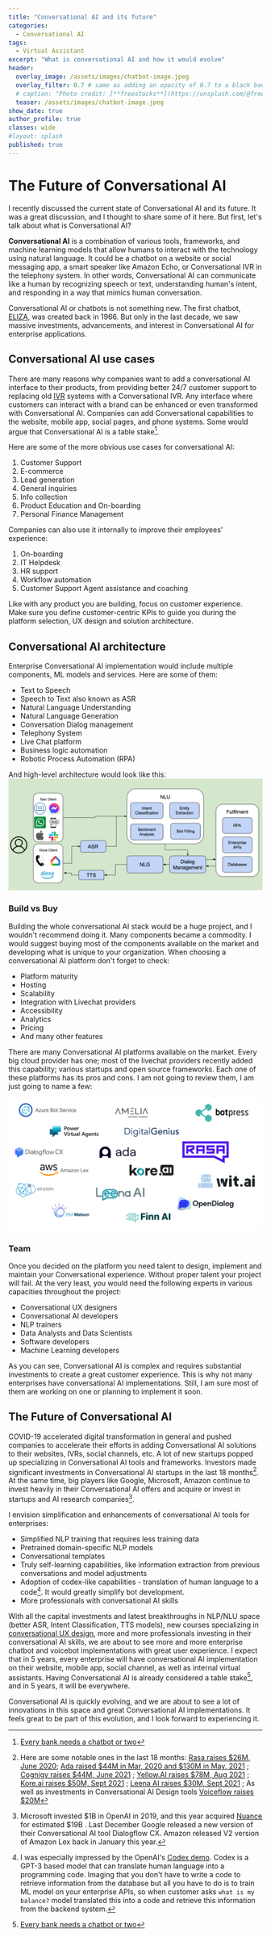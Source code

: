 ```yaml
---
title: "Conversational AI and its future"
categories:
  - Conversational AI
tags:
  - Virtual Assistant
excerpt: "What is conversational AI and how it would evolve"
header:
  overlay_image: /assets/images/chatbot-image.jpeg
  overlay_filter: 0.7 # same as adding an opacity of 0.7 to a black background
  # caption: "Photo credit: [**freestocks**](https://unsplash.com/@freestocks?utm_source=unsplash&utm_medium=referral&utm_content=creditCopyText) on [Unsplash](https://unsplash.com/s/photos/phone-conversation?utm_source=unsplash&utm_medium=referral&utm_content=creditCopyTex)"
  teaser: /assets/images/chatbot-image.jpeg
show_date: true
author_profile: true
classes: wide
#layout: splash
published: true
---
```


# The Future of Conversational AI

I recently discussed the current state of Conversational AI and its future. It was a great discussion, and I thought to share some of it here. But first, let's talk about what is Conversational AI? 

**Conversational AI** is a combination of various tools, frameworks, and machine learning models that allow humans to interact with the technology using natural language. It could be a chatbot on a website or social messaging app, a smart speaker like Amazon Echo, or Conversational IVR in the telephony system. In other words, Conversational AI can communicate like a human by recognizing speech or text, understanding human's intent,  and responding in a way that mimics human conversation.

Conversational AI or chatbots is not something new. The first chatbot, [ELIZA](https://en.wikipedia.org/wiki/ELIZA), was created back in 1966. But only in the last decade, we saw massive investments, advancements, and interest in Conversational AI for enterprise applications.

## Conversational AI use cases

There are many reasons why companies want to add a conversational AI interface to their products, from providing better 24/7 customer support to replacing old [IVR](https://en.wikipedia.org/wiki/Interactive_voice_response) systems with a Conversational IVR. Any interface where customers can interact with a brand can be enhanced or even transformed with Conversational AI. Companies can add Conversational capabilities to the website, mobile app, social pages, and phone systems. Some would argue that Conversational AI is a table stake[^tablestake].

Here are some of the more obvious use cases for conversational AI:

1. Customer Support
2. E-commerce
3. Lead generation
4. General inquiries
5. Info collection
6. Product Education and On-boarding 
7. Personal Finance Management

Companies can also use it internally to improve their employees' experience:

1. On-boarding
2. IT Helpdesk
3. HR support
4. Workflow automation
5. Customer Support Agent assistance and coaching

Like with any product you are building, focus on customer experience. Make sure you define customer-centric KPIs to guide you during the platform selection, UX design and solution architecture. 

## Conversational AI architecture

Enterprise Conversational AI implementation would include multiple components, ML models and services. Here are some of them: 

- Text to Speech
- Speech to Text also known as ASR
- Natural Language Understanding 
- Natural Language Generation
- Conversation Dialog management 
- Telephony System
- Live Chat platform
- Business logic automation
- Robotic Process Automation (RPA)

And high-level architecture would look like this:
![Conversational AI Architecture](/assets/images/conv_ai_architecture.png)



### Build vs Buy

Building the whole conversational AI stack would be a huge project, and I wouldn't recommend doing it. Many components became a commodity. I would suggest buying most of the components available on the market and developing what is unique to your organization. When choosing a conversational AI platform don't forget to check:  
- Platform maturity 
- Hosting 
- Scalability 
- Integration with Livechat providers 
- Accessibility 
- Analytics
- Pricing
- And many other features 

There are many Conversational AI platforms available on the market. Every big cloud provider has one; most of the livechat providers recently added this capability; various startups and open source frameworks. Each one of these platforms has its pros and cons. I am not going to review them, I am just going to name a few:

![Conversational AI Platforms](/assets/images/conv_ai_platforms.png)


### Team

Once you decided on the platform you need talent to design, implement and maintain your Conversational experience. Without proper talent your project will fail. At the very least, you would need the following experts in various capacities throughout the project:

- Conversational UX designers
- Conversational AI developers
- NLP trainers
- Data Analysts and Data Scientists
- Software developers
- Machine Learning developers

As you can see, Conversational AI is complex and requires substantial investments to create a great customer experience. This is why not many enterprises have conversational AI implementations. Still, I am sure most of them are working on one or planning to implement it soon. 

## The Future of Conversational AI

COVID-19 accelerated digital transformation in general and pushed companies to accelerate their efforts in adding Conversational AI solutions to their websites, IVRs, social channels, etc. A lot of new startups popped up specializing in Conversational AI tools and frameworks. Investors made significant investments in Conversational AI startups in the last 18 months[^investments]. At the same time, big players like Google, Microsoft, Amazon continue to invest heavily in their Conversational AI offers and acquire or invest in startups and AI research companies[^msft_invest]. 

I envision simplification and enhancements of conversational AI tools for enterprises:

-   Simplified NLP training that requires less training data 
-   Pretrained domain-specific NLP models 
-   Conversational templates
-   Truly self-learning capabilities, like information extraction from previous conversations and model adjustments
-   Adoption of codex-like capabilities - translation of human language to a code[^codex]. It would greatly simplify bot development.
-   More professionals with conversational AI skills 

With all the capital investments and latest breakthroughs in NLP/NLU space (better ASR, Intent Classification, TTS models), new courses specializing in [conversational UX design](https://voicetechglobal.com/conversation-design-training/),  more and more professionals investing in their conversational AI skills, we are about to see more and more enterprise chatbot and voicebot implementations with great user experience. I expect that in 5 years, every enterprise will have conversational AI implementation on their website, mobile app, social channel, as well as internal virtual assistants. Having Conversational AI is already considered a table stake[^tablestake], and in 5 years, it will be everywhere. 

Conversational AI is quickly evolving, and we are about to see a lot of innovations in this space and great Conversational AI implementations. It feels great to be part of this evolution, and I look forward to experiencing it.

[^codex]: I was especially impressed by the OpenAI's [Codex demo](https://www.youtube.com/watch?v=SGUCcjHTmGY). Codex is a GPT-3 based model that can translate human language into a programming code. Imaging that you don't have to write a code to retrieve information from the database but all you have to do is to train ML model on your enterprise APIs, so when customer asks `what is my balance?` model translated this into a code and retrieve this information from the backend system.  
[^5]: Transformer models, like OpenAI's GPT-3, Google's T5, [Microsoft  MT-NLG](https://www.microsoft.com/en-us/research/blog/using-deepspeed-and-megatron-to-train-megatron-turing-nlg-530b-the-worlds-largest-and-most-powerful-generative-language-model/) showing breakthrough performance on wide range of NLP tasks like text summarization, text generation, reading comprehension, common sense reasoning, etc. 
[^msft_invest]: Microsoft invested $1B in OpenAI in 2019, and this year acquired [Nuance](https://www.forbes.com/sites/joecornell/2021/04/20/microsoft-announces-acquisition-of-nuance-targets-completion-in-2021/?sh=4e9bc4055bbe) for estimated $19B . Last December Google released a new version of their Conversational AI tool Dialogflow CX. Amazon released V2 version of Amazon Lex back in January this year. 

[^investments]: Here are some notable ones in the last 18 months: [Rasa raises $26M, June 2020](https://techcrunch.com/2020/06/23/rasa-raises-26m-led-by-a16z-for-its-open-source-conversational-ai-platform/); [Ada raised $44M in Mar, 2020 and $130M in May, 2021](https://www.ada.cx/posts/130m-raised-in-series-c-round) ; [Cognigy raises $44M, June 2021](https://techcrunch.com/2021/06/01/cognigy-raises-44m-to-scale-its-enterprise-focused-conversational-ai-platform/) ; [Yellow.AI raises $78M, Aug 2021](https://venturebeat.com/2021/08/04/yellow-ai-raises-78m-to-expand-its-ai-chatbot-platform-globally/) ; [Kore.ai raises $50M, Sept 2021](https://siliconangle.com/2021/09/29/kore-ai-raises-50m-ai-powered-experience-optimization-platform/) ; [Leena AI raises $30M, Sept 2021](https://venturebeat.com/2021/09/28/enterprise-focused-conversational-ai-platform-leena-ai-raises-30m/?utm_campaign=Daily%20Roundup&utm_medium=email&utm_source=Revue%20newsletter) ; As well as investments in Conversational AI Design tools [Voiceflow raises $20M](https://www.forbes.com/sites/igorbosilkovski/2021/07/29/canadian-conversational-ai-design-tool-voiceflow-raises-20-million-in-series-a/?sh=5aa772eb46cf)
[^tablestake]: [Every bank needs a chatbot or two](https://www.forbes.com/sites/ronshevlin/2021/03/15/every-bank-needs-a-chatbot-or-two-for-its-digital-transformation/?sh=35f096f275d7)
[^2]: The Turing test, originally called the imitation game by Alan Turing in 1950, is a test of a machine's ability to exhibit intelligent behaviour equivalent to, or indistinguishable from, that of a human. https://en.wikipedia.org/wiki/Turing_test